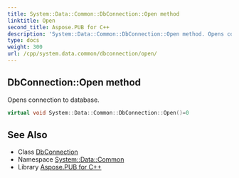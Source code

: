 ```yaml
---
title: System::Data::Common::DbConnection::Open method
linktitle: Open
second_title: Aspose.PUB for C++
description: 'System::Data::Common::DbConnection::Open method. Opens connection to database in C++.'
type: docs
weight: 300
url: /cpp/system.data.common/dbconnection/open/
---
```

## DbConnection::Open method


Opens connection to database.

```cpp
virtual void System::Data::Common::DbConnection::Open()=0
```

## See Also

* Class [DbConnection](../)
* Namespace [System::Data::Common](../../)
* Library [Aspose.PUB for C++](../../../)

